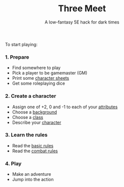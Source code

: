 <header>

# Three Meet

<p class="subheading">A low-fantasy 5E hack for dark times</p>

</header>

To start playing:

<section class="summaries">

<section class="summary">

### 1. Prepare

  + Find somewhere to play
  + Pick a player to be gamemaster (GM)
  + Print some [character sheets](https://github.com/grislyeye/three-meet-char-sheet/releases/download/v0.0.1/three-meet-char-sheet-0.0.1.pdf)
  + Get some roleplaying dice

</section>

<section class="summary">

### 2. Create a character

  + Assign one of +2, 0 and -1 to each of your [attributes](pages/characters/attributes.md)
  + Choose a [background](pages/backgrounds/index.md)
  + Choose a [class](pages/classes/index.md)
  + Describe your [character](pages/characters/describing.md)

</section>

<section class="summary">

### 3. Learn the rules

  + Read the [basic rules](pages/rules.md)
  + Read the [combat rules](pages/combat.md)

</section>

<section class="summary">

### 4. Play

  + Make an adventure
  + Jump into the action

</section>

</section>
